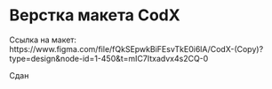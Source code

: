 # Верстка макета CodX
<p>Ссылка на макет: https://www.figma.com/file/fQkSEpwkBiFEsvTkE0i6lA/CodX-(Copy)?type=design&node-id=1-450&t=mIC7Itxadvx4s2CQ-0</p>
<p>Сдан</p>

